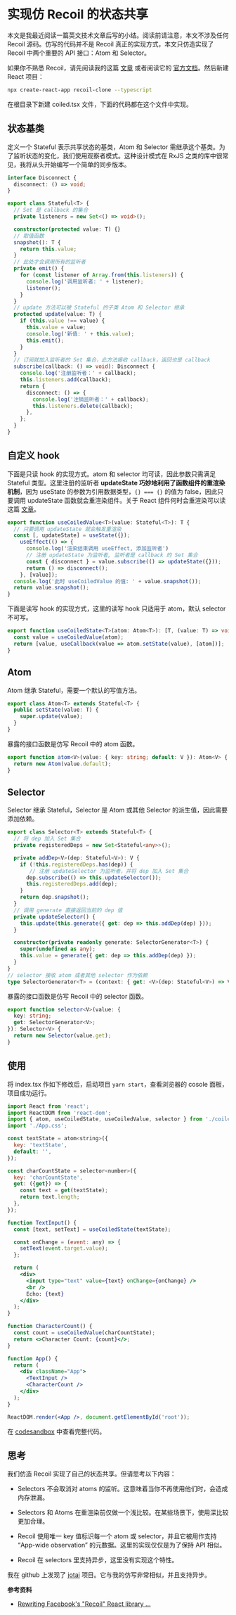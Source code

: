 # 实现仿 Recoil 的状态共享


本文是我最近阅读一篇英文技术文章后写的小结。阅读前请注意，本文不涉及任何 Recoil 源码。仿写的代码并不是  Recoil 真正的实现方式，本文只仿造实现了 Recoil 中两个重要的 API 接口：Atom 和 Selector。

如果你不熟悉 Recoil，请先阅读我的这篇 [文章](https://111hunter.github.io/2020-07-27-recoil/) 或者阅读它的 [官方文档](https://recoiljs.org/)。然后新建 React 项目：

```bash
npx create-react-app recoil-clone --typescript
```

在根目录下新建 coiled.tsx 文件，下面的代码都在这个文件中实现。

## 状态基类

定义一个 Stateful 表示共享状态的基类，Atom 和 Selector 需继承这个基类。为了监听状态的变化，我们使用观察者模式。这种设计模式在 RxJS 之类的库中很常见，我将从头开始编写一个简单的同步版本。

```ts
interface Disconnect {
  disconnect: () => void;
}

export class Stateful<T> {
  // Set 是 callback 的集合
  private listeners = new Set<() => void>();

  constructor(protected value: T) {}
  // 取值函数
  snapshot(): T {
    return this.value;
  }
  // 此处才会调用所有的监听者
  private emit() {
    for (const listener of Array.from(this.listeners)) {
      console.log('调用监听者: ' + listener);
      listener();
    }
  }
  // update 方法可以被 Stateful 的子类 Atom 和 Selector 继承
  protected update(value: T) {
    if (this.value !== value) {
      this.value = value;
      console.log('新值: ' + this.value);
      this.emit();
    }
  }
  // 订阅就加入监听者的 Set 集合，此方法接收 callback，返回也是 callback 
  subscribe(callback: () => void): Disconnect {
    console.log('注册监听者：' + callback);
    this.listeners.add(callback);
    return {
      disconnect: () => {
        console.log('注销监听者：' + callback);
        this.listeners.delete(callback);
      },
    };
  }
}
```

## 自定义 hook

下面是只读 hook 的实现方式。atom 和 selector 均可读，因此参数只需满足 Stateful 类型。这里注册的监听者 **updateState 巧妙地利用了函数组件的重渲染机制**，因为 useState 的参数为引用数据类型，`{} === {}` 的值为 false，因此只要调用 updateState 函数就会重渲染组件。关于 React 组件何时会重渲染可以读这篇 [文章](https://juejin.im/post/6886766652667461646)。
 
```ts
export function useCoiledValue<T>(value: Stateful<T>): T {
  // 只要调用 updateState 就会触发重渲染
  const [, updateState] = useState({});
    useEffect(() => {
      console.log('渲染结束调用 useEffect, 添加监听者')
      // 注册 updateState 为监听者, 监听者是 callback 的 Set 集合
      const { disconnect } = value.subscribe(() => updateState({}));
      return () => disconnect();
    }, [value]);
  console.log('此时 useCoiledValue 的值: ' + value.snapshot());
  return value.snapshot();
}
```

下面是读写 hook 的实现方式，这里的读写 hook 只适用于 atom，默认 selector 不可写。

```ts
export function useCoiledState<T>(atom: Atom<T>): [T, (value: T) => void] {
  const value = useCoiledValue(atom);
  return [value, useCallback(value => atom.setState(value), [atom])];
}
```

## Atom

Atom 继承 Stateful，需要一个默认的写值方法。

```ts
export class Atom<T> extends Stateful<T> {
  public setState(value: T) {
    super.update(value);
  }
}
```

暴露的接口函数是仿写 Recoil 中的 atom 函数。

```ts
export function atom<V>(value: { key: string; default: V }): Atom<V> {
  return new Atom(value.default);
}
```

## Selector

Selector 继承 Stateful，Selector 是 Atom 或其他 Selector 的派生值，因此需要添加依赖。

```ts
export class Selector<T> extends Stateful<T> {
  // 将 dep 加入 Set 集合
  private registeredDeps = new Set<Stateful<any>>();

  private addDep<V>(dep: Stateful<V>): V {
    if (!this.registeredDeps.has(dep)) {
       // 注册 updateSelector 为监听者，并将 dep 加入 Set 集合
      dep.subscribe(() => this.updateSelector());
      this.registeredDeps.add(dep);
    }
    return dep.snapshot();
  }
  // 调用 generate 直接返回当前的 dep 值
  private updateSelector() {
    this.update(this.generate({ get: dep => this.addDep(dep) }));
  }

  constructor(private readonly generate: SelectorGenerator<T>) {
    super(undefined as any);
    this.value = generate({ get: dep => this.addDep(dep) });
  }
}
// selector 接收 atom 或者其他 selector 作为依赖
type SelectorGenerator<T> = (context: { get: <V>(dep: Stateful<V>) => V }) => T;
```

暴露的接口函数是仿写 Recoil 中的 selector 函数。

```ts
export function selector<V>(value: {
  key: string;
  get: SelectorGenerator<V>;
}): Selector<V> {
  return new Selector(value.get);
}
```

## 使用

将 index.tsx 作如下修改后，启动项目 `yarn start`，查看浏览器的 cosole 面板，项目成功运行。

```jsx
import React from 'react';
import ReactDOM from 'react-dom';
import { atom, useCoiledState, useCoiledValue, selector } from './coiled';
import './App.css';

const textState = atom<string>({
  key: 'textState', 
  default: '', 
});

const charCountState = selector<number>({
  key: 'charCountState',
  get: ({get}) => {
    const text = get(textState);
    return text.length;
  },
});

function TextInput() {
  const [text, setText] = useCoiledState(textState);

  const onChange = (event: any) => {
    setText(event.target.value);
  };

  return (
    <div>
      <input type="text" value={text} onChange={onChange} />
      <br />
      Echo: {text}
    </div>
  );
}

function CharacterCount() {
  const count = useCoiledValue(charCountState);
  return <>Character Count: {count}</>;
}

function App() {
  return (
    <div className="App">
      <TextInput />
      <CharacterCount />
    </div>
  );
}

ReactDOM.render(<App />, document.getElementById('root'));
```

在 [codesandbox](https://codesandbox.io/s/patient-worker-ksv85) 中查看完整代码。

## 思考

我们仿造 Recoil 实现了自己的状态共享。但请思考以下内容：

- Selectors 不会取消对 atoms 的监听。这意味着当你不再使用他们时，会造成内存泄漏。

- Selectors 和 Atoms 在重渲染前仅做一个浅比较。在某些场景下，使用深比较更加合理。

- Recoil 使用唯一 key 值标识每一个 atom 或 selector，并且它被用作支持 “App-wide observation” 的元数据。这里的实现仅仅是为了保持 API 相似。

- Recoil 在 selectors 里支持异步，这里没有实现这个特性。

我在 github 上发现了 [jotai](https://github.com/pmndrs/jotai) 项目。它与我的仿写非常相似，并且支持异步。

**参考资料**

- [Rewriting Facebook's "Recoil" React library ...](https://bennetthardwick.com/blog/recoil-js-clone-from-scratch-in-100-lines/)

